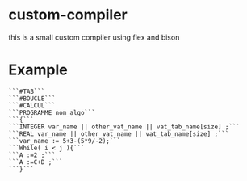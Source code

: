 # custom-compiler
this is a small custom compiler using flex and bison 

# Example 
  ``````
  ```#TAB```
  ```#BOUCLE```
  ```#CALCUL```
  ```PROGRAMME nom_algo```
  ```{```
  ```INTEGER var_name || other_vat_name || vat_tab_name[size] ;```
  ```REAL var_name || other_vat_name || vat_tab_name[size] ;```
  ```var_name := 5+3-(5*9/-2);```
  ```While( i < j ){```
  ```A :=2 ;```
  ```A :=C+D ;```
  ```}```
